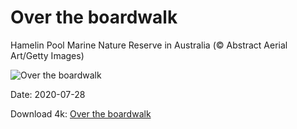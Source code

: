 # Over the boardwalk

Hamelin Pool Marine Nature Reserve in Australia (© Abstract Aerial Art/Getty Images)

![Over the boardwalk](https://bing.com/th?id=OHR.HamelinPool_EN-US1343791878_UHD.jpg&rf=LaDigue_UHD.jpg&pid=hp&w=1024&h=576)

Date: 2020-07-28

Download 4k: [Over the boardwalk](https://bing.com/th?id=OHR.HamelinPool_EN-US1343791878_UHD.jpg&rf=LaDigue_UHD.jpg&pid=hp&w=3840&h=2160)


